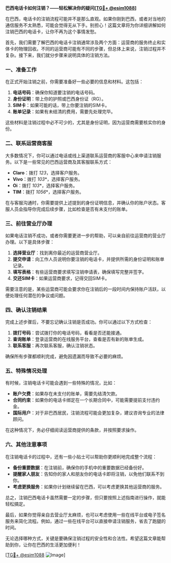 **巴西电话卡如何注销？——轻松解决你的疑问[[TG💪+ @esim1088](https://t.me/s/esim1088)]**

在巴西，电话卡的注销流程可能并不是那么直观。如果你刚到巴西，或者对当地的通信服务不太熟悉，可能会觉得无从下手。别担心！这篇文章将为你详细讲解如何注销巴西的电话卡，让你不再为这个事情发愁。

首先，我们需要了解巴西的电话卡注销通常涉及两个方面：运营商的服务终止和实体卡的物理回收。不同的运营商可能有不同的步骤，但总体上来说，注销过程并不复杂。接下来，我们就分步骤来说明具体的注销方法。

### 一、准备工作

在正式开始注销之前，你需要准备好一些必要的信息和材料。这包括：

1. **电话号码**：确保你知道要注销的电话号码。
2. **身份证明**：带上你的护照或巴西身份证（RG）。
3. **SIM卡**：如果可能的话，带上你要注销的SIM卡。
4. **账单记录**：如果有未结清的费用，需要先处理完毕。

这些材料是注销过程中必不可少的，尤其是身份证明，因为运营商需要核实你的身份。

### 二、联系运营商客服

大多数情况下，你可以通过电话或线上渠道联系运营商的客服中心来申请注销服务。以下是一些常见的巴西运营商及其客服联系方式：

- **Claro**：拨打 *123*，选择客户服务。
- **Vivo**：拨打 *103**，选择客户服务。
- **Oi**：拨打 *103**，选择客户服务。
- **TIM**：拨打 *1056**，选择客户服务。

在与客服沟通时，你需要提供上述提到的身份证明信息，并确认你的账户状态。客服人员会指导你完成后续步骤，比如检查是否有未支付的账单。

### 三、前往营业厅办理

如果电话注销不成功，或者你需要更进一步的帮助，可以亲自前往运营商的营业厅办理。以下是具体步骤：

1. **选择营业厅**：找到离你最近的运营商营业厅。
2. **提交申请**：向工作人员说明你要注销的电话卡，并提供所需的身份证明和账单记录。
3. **填写表格**：有些运营商要求填写注销申请表，确保填写完整并签字。
4. **交还SIM卡**：如果运营商要求，记得交回SIM卡。

需要注意的是，某些运营商可能会要求你在注销后的一段时间内保持账户活跃，以便处理任何潜在的争议或问题。

### 四、确认注销结果

完成上述步骤后，不要忘记确认注销是否成功。你可以通过以下方式检查：

1. **拨打号码**：尝试拨打你的电话号码，看看是否还能接通。
2. **查询账单**：登录运营商的在线服务平台，查看是否有新的账单生成。
3. **联系客服**：再次联系客服，确认注销状态。

确保所有步骤都顺利完成，避免因遗漏而导致不必要的麻烦。

### 五、特殊情况处理

有时候，注销电话卡可能会遇到一些特殊的情况，比如：

- **账户欠费**：如果存在未支付的账单，需要先结清欠款。
- **合同约束**：如果你的电话卡绑定在一个长期合同中，可能需要提前支付违约金。
- **国际用户**：对于非巴西居民，注销流程可能会更加复杂，建议咨询专业的法律顾问。

在这种情况下，务必仔细阅读运营商提供的条款，并按照要求操作。

### 六、其他注意事项

在注销电话卡的过程中，还有一些小贴士可以帮助你更顺利地完成整个流程：

- **备份重要数据**：在注销前，确保你的手机中的重要数据已经备份好。
- **提醒家人朋友**：告知你的家人和朋友你的电话卡即将注销，以免他们联系不到你。
- **考虑更换服务**：如果你计划继续留在巴西，可以考虑更换其他运营商的服务。

总之，注销巴西电话卡虽然需要一定的步骤，但只要按照上述指南进行操作，就能轻松搞定。

最后，如果你觉得亲自去营业厅太麻烦，也可以考虑使用一些在线平台或电子签名服务来简化流程。例如，通过一些在线平台可以直接申请注销服务，省去了跑腿的时间。

无论选择哪种方式，关键是要确保注销过程的安全性和合法性。希望这篇文章能帮助到你，让你在巴西的生活更加便利！

[[TG💪+ @esim1088](https://t.me/s/esim1088) ![Image](https://i.postimg.cc/4NQfJmqS/Snipaste-2025-05-13-00-14-12.png)]